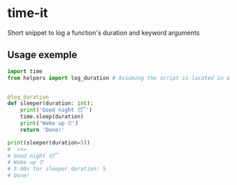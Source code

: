 # time-it
Short snippet to log a function's duration and keyword arguments


## Usage exemple
```python
import time
from helpers import log_duration # Assuming the script is located in a helpers file


@log_duration
def sleeper(duration: int):
    print('Good night 😴')
    time.sleep(duration)
    print('Wake up ⏰')
    return 'Done!'

print(sleeper(duration=5))
#  >>>
# Good night 😴
# Wake up ⏰
# 5.00s for sleeper duration: 5
# Done!
```
